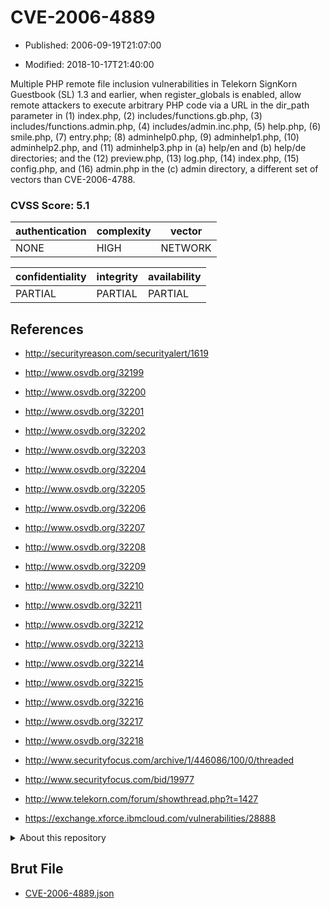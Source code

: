 # CVE-2006-4889

- Published: 2006-09-19T21:07:00

- Modified: 2018-10-17T21:40:00

Multiple PHP remote file inclusion vulnerabilities in Telekorn SignKorn Guestbook (SL) 1.3 and earlier, when register_globals is enabled, allow remote attackers to execute arbitrary PHP code via a URL in the dir_path parameter in (1) index.php, (2) includes/functions.gb.php, (3) includes/functions.admin.php, (4) includes/admin.inc.php, (5) help.php, (6) smile.php, (7) entry.php; (8) adminhelp0.php, (9) adminhelp1.php, (10) adminhelp2.php, and (11) adminhelp3.php in (a) help/en and (b) help/de directories; and the (12) preview.php, (13) log.php, (14) index.php, (15) config.php, and (16) admin.php in the (c) admin directory, a different set of vectors than CVE-2006-4788.

### CVSS Score: **5.1**

| authentication | complexity | vector |
| --- | --- | --- |
| NONE | HIGH | NETWORK |

| confidentiality | integrity | availability |
| --- | --- | --- |
| PARTIAL | PARTIAL | PARTIAL |

## References

* http://securityreason.com/securityalert/1619

* http://www.osvdb.org/32199

* http://www.osvdb.org/32200

* http://www.osvdb.org/32201

* http://www.osvdb.org/32202

* http://www.osvdb.org/32203

* http://www.osvdb.org/32204

* http://www.osvdb.org/32205

* http://www.osvdb.org/32206

* http://www.osvdb.org/32207

* http://www.osvdb.org/32208

* http://www.osvdb.org/32209

* http://www.osvdb.org/32210

* http://www.osvdb.org/32211

* http://www.osvdb.org/32212

* http://www.osvdb.org/32213

* http://www.osvdb.org/32214

* http://www.osvdb.org/32215

* http://www.osvdb.org/32216

* http://www.osvdb.org/32217

* http://www.osvdb.org/32218

* http://www.securityfocus.com/archive/1/446086/100/0/threaded

* http://www.securityfocus.com/bid/19977

* http://www.telekorn.com/forum/showthread.php?t=1427

* https://exchange.xforce.ibmcloud.com/vulnerabilities/28888

<details>
<summary>About this repository</summary> 

  This repository is part of the project [Live Hack CVE](https://github.com/Live-Hack-CVE). Main website can be found [www.live-hack.org](https://www.live-hack.org) 
  
  Made by [Sn0wAlice](https://github.com/Sn0wAlice) for the people that care about security and need to have a feed of the latest CVEs. Hope you enjoy it, don't forget to star the repo and follow me on [Twitter](https://twitter.com/Sn0wAlice) and [Github](https://github.com/Sn0wAlice). And that is my [personnal website](https://www.alice-snow.me/)

  - [Home Page](https://github.com/Live-Hack-CVE)
  - [Framework](https://github.com/Live-Hack-CVE/cve-framework)
  - [CVE database](https://github.com/Live-Hack-CVE/full_database)
  - [Changelog](https://github.com/Live-Hack-CVE/Changelog)
</details>

## Brut File

* [CVE-2006-4889.json](https://raw.githubusercontent.com/Live-Hack-CVE/full_database/main/cves/2006/CVE-2006-4889.json)

